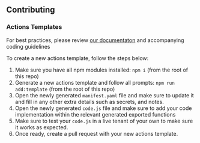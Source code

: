 ## Contributing

### Actions Templates

For best practices, please review [our documentaton](https://auth0.com/docs/customize/actions/actions-templates#best-practices) and accompanying coding guidelines

To create a new actions template, follow the steps below:

1. Make sure you have all npm modules installed: `npm i` (from the root of this repo)
2. Generate a new actions template and follow all prompts: `npm run add:template` (from the root of this repo)
3. Open the newly generated `manifest.yaml` file and make sure to update it and fill in any other extra details such as secrets, and notes.
4. Open the newly generated `code.js` file and make sure to add your code implementation within the relevant generated exported functions
5. Make sure to test your `code.js` in a live tenant of your own to make sure it works as expected.
6. Once ready, create a pull request with your new actions template.
